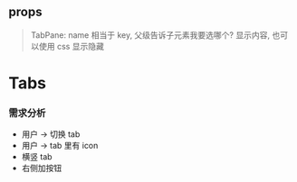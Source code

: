 ## props 

> TabPane: name 相当于 key, 父级告诉子元素我要选哪个?
> 显示内容, 也可以使用 css 显示隐藏

# Tabs

### 需求分析
- 用户 -> 切换 tab
- 用户 -> tab 里有 icon
- 横竖 tab
- 右侧加按钮
